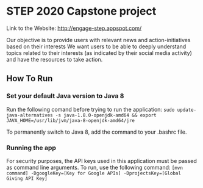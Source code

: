 # STEP 2020 Capstone project

Link to the Website: http://engage-step.appspot.com/

Our objective is to provide users with relevant news and action-initiatives based on their interests We want users to be able to deeply understand topics related to their interests (as indicated by their social media activity) and have the resources to take action.

## How To Run

### Set your default Java version to Java 8
Run the following comand before trying to run the application:
`sudo update-java-alternatives -s java-1.8.0-openjdk-amd64 && export JAVA_HOME=/usr/lib/jvm/java-8-openjdk-amd64/jre`

To permanently switch to Java 8, add the command to your .bashrc file.

### Running the app
For security purposes, the API keys used in this application must be passed as command line arguments.
To run, use the following command: 	`[mvn command] -DgoogleKey=[Key for Google APIs] -DprojectsKey=[Global Giving API Key]`
